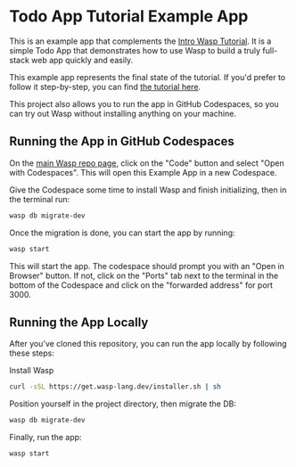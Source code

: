 # Todo App Tutorial Example App
This is an example app that complements the [Intro Wasp Tutorial](https://wasp-lang.dev/docs/tutorial/create). It is a simple Todo App that demonstrates how to use Wasp to build a truly full-stack web app quickly and easily. 

This example app represents the final state of the tutorial. If you'd prefer to follow it step-by-step, you can find [the tutorial here](https://wasp-lang.dev/docs/tutorial/create).

This project also allows you to run the app in GitHub Codespaces, so you can try out Wasp without installing anything on your machine.

## Running the App in GitHub Codespaces

On the [main Wasp repo page](https://github.com/wasp-lang/wasp), click on the "Code" button and select "Open with Codespaces". This will open this Example App in a new Codespace.

Give the Codespace some time to install Wasp and finish initializing, then in the terminal run:

```bash
wasp db migrate-dev
```

Once the migration is done, you can start the app by running:

```bash
wasp start
```

This will start the app. The codespace should prompt you with an "Open in Browser" button. If not, click on the "Ports" tab next to the terminal in the bottom of the Codespace and click on the "forwarded address" for port 3000.

## Running the App Locally
After you've cloned this repository, you can run the app locally by following these steps:

Install Wasp

```bash
curl -sSL https://get.wasp-lang.dev/installer.sh | sh
```

Position yourself in the project directory, then migrate the DB:

```bash
wasp db migrate-dev
```

Finally, run the app:

```bash
wasp start
```